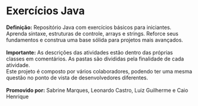 
<h1>Exercícios Java</h1> 
<b>Definição:</b> Repositório Java com exercícios básicos para iniciantes. Aprenda sintaxe, estruturas de controle, arrays e strings. Reforce seus fundamentos e construa uma base sólida para projetos mais avançados.
<br>
<br>
<b>Importante:</b>
As descrições das atividades estão dentro das próprias classes em comentários. As pastas são divididas pela finalidade de cada atividade. 
<br>
Este projeto é composto por vários colaboradores, podendo ter uma mesma questão no ponto de vista de desenvolvedores diferentes. 
<br>
<br>
<b>Promovido por:</b> Sabrine Marques, Leonardo Castro, Luiz Guilherme e Caio Henrique
